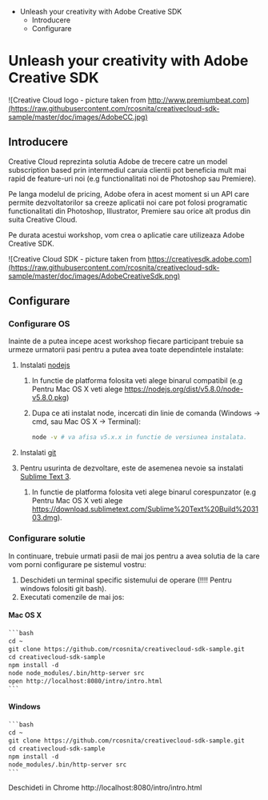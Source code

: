 <!-- MarkdownTOC -->

- Unleash your creativity with Adobe Creative SDK
    - Introducere
    - Configurare

<!-- /MarkdownTOC -->


# Unleash your creativity with Adobe Creative SDK

![Creative Cloud logo - picture taken from http://www.premiumbeat.com](https://raw.githubusercontent.com/rcosnita/creativecloud-sdk-sample/master/doc/images/AdobeCC.jpg)

## Introducere

Creative Cloud reprezinta solutia Adobe de trecere catre un model subscription based prin intermediul caruia clientii pot beneficia mult mai rapid de feature-uri noi (e.g functionalitati noi de Photoshop sau Premiere).

Pe langa modelul de pricing, Adobe ofera in acest moment si un API care permite dezvoltatorilor sa creeze aplicatii noi care pot folosi programatic functionalitati din Photoshop, Illustrator, Premiere sau orice alt produs din suita Creative Cloud.

Pe durata acestui workshop, vom crea o aplicatie care utilizeaza Adobe Creative SDK.

![Creative Cloud SDK - picture taken from https://creativesdk.adobe.com](https://raw.githubusercontent.com/rcosnita/creativecloud-sdk-sample/master/doc/images/AdobeCreativeSdk.png)

## Configurare

### Configurare OS

Inainte de a putea incepe acest workshop fiecare participant trebuie sa urmeze urmatorii pasi pentru a putea avea toate dependintele instalate:

1. Instalati [nodejs](https://nodejs.org/en/download/stable/)
    1. In functie de platforma folosita veti alege binarul compatibil (e.g Pentru Mac OS X veti alege https://nodejs.org/dist/v5.8.0/node-v5.8.0.pkg)
    1. Dupa ce ati instalat node, incercati din linie de comanda (Windows -> cmd, sau Mac OS X -> Terminal):
        
        ```bash
        node -v # va afisa v5.x.x in functie de versiunea instalata.
        ```

1. Instalati [git](https://git-scm.com/book/en/v2/Getting-Started-Installing-Git)
1. Pentru usurinta de dezvoltare, este de asemenea nevoie sa instalati [Sublime Text 3](https://www.sublimetext.com/3).
    1. In functie de platforma folosita veti alege binarul corespunzator (e.g Pentru Mac OS X veti alege https://download.sublimetext.com/Sublime%20Text%20Build%203103.dmg).

### Configurare solutie

In continuare, trebuie urmati pasii de mai jos pentru a avea solutia de la care vom porni configurare pe sistemul vostru:

1. Deschideti un terminal specific sistemului de operare (!!!! Pentru windows folositi git bash).
1. Executati comenzile de mai jos:

#### Mac OS X

    ```bash
    cd ~
    git clone https://github.com/rcosnita/creativecloud-sdk-sample.git
    cd creativecloud-sdk-sample
    npm install -d
    node node_modules/.bin/http-server src
    open http://localhost:8080/intro/intro.html
    ```

#### Windows

    ```bash
    cd ~
    git clone https://github.com/rcosnita/creativecloud-sdk-sample.git
    cd creativecloud-sdk-sample
    npm install -d
    node_modules/.bin/http-server src
    ```

Deschideti in Chrome http://localhost:8080/intro/intro.html